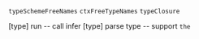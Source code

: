 `typeSchemeFreeNames`
`ctxFreeTypeNames`
`typeClosure`

[type] run -- call infer
[type] parse type -- support `the`
